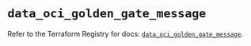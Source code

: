 # `data_oci_golden_gate_message`

Refer to the Terraform Registry for docs: [`data_oci_golden_gate_message`](https://registry.terraform.io/providers/oracle/oci/6.18.0/docs/data-sources/golden_gate_message).
